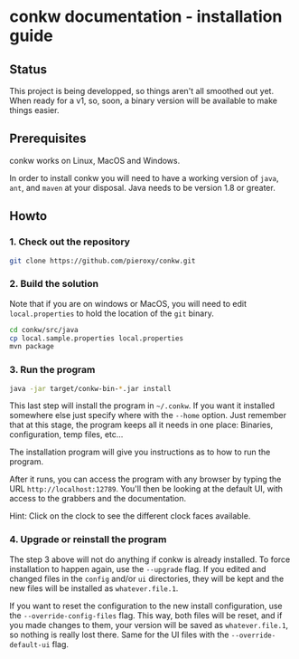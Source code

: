 # conkw documentation - installation guide

## Status

This project is being developped, so things aren't all smoothed out yet. When ready for a v1, so, soon, a binary version will be available to make things easier.

## Prerequisites

conkw works on Linux, MacOS and Windows.

In order to install conkw you will need to have a working version of `java`, `ant`, and `maven` at your disposal. Java needs to be version 1.8 or greater.

## Howto

### 1. Check out the repository

```sh
git clone https://github.com/pieroxy/conkw.git
```

### 2. Build the solution

Note that if you are on windows or MacOS, you will need to edit `local.properties` to hold the location of the `git` binary.

```sh
cd conkw/src/java
cp local.sample.properties local.properties
mvn package
```

### 3. Run the program

```sh
java -jar target/conkw-bin-*.jar install
```

This last step will install the program in `~/.conkw`. If you want it installed somewhere else just specify where with the `--home` option. Just remember that at this stage, the program keeps all it needs in one place: Binaries, configuration, temp files, etc...

The installation program will give you instructions as to how to run the program.

After it runs, you can access the program with any browser by typing the URL `http://localhost:12789`. You'll then be looking at the default UI, with access to the grabbers and the documentation.

Hint: Click on the clock to see the different clock faces available.

### 4. Upgrade or reinstall the program

The step 3 above will not do anything if conkw is already installed. To force installation to happen again, use the `--upgrade` flag. If you edited and changed files in the `config` and/or `ui` directories, they will be kept and the new files will be installed as `whatever.file.1`.

If you want to reset the configuration to the new install configuration, use the `--override-config-files` flag. This way, both files will be reset, and if you made changes to them, your version will be saved as `whatever.file.1`, so nothing is really lost there. Same for the UI files with the `--override-default-ui` flag.
